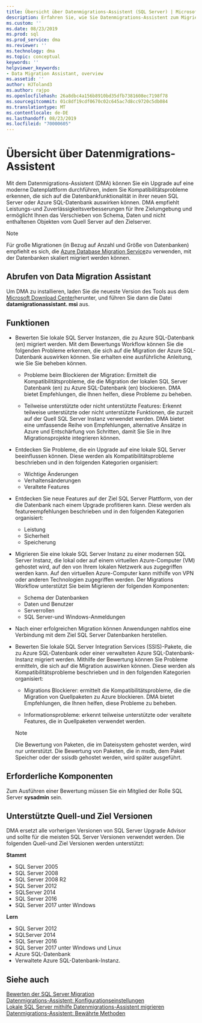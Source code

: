```yaml
---
title: Übersicht über Datenmigrations-Assistent (SQL Server) | Microsoft-Dokumentation
description: Erfahren Sie, wie Sie Datenmigrations-Assistent zum Migrieren SQL Server Datenbanken zu anderen SQL Server oder Azure-Datenbanken verwenden.
ms.custom: ''
ms.date: 08/23/2019
ms.prod: sql
ms.prod_service: dma
ms.reviewer: ''
ms.technology: dma
ms.topic: conceptual
keywords: ''
helpviewer_keywords:
- Data Migration Assistant, overview
ms.assetid: ''
author: HJToland3
ms.author: rajpo
ms.openlocfilehash: 26a8dbc4a156b8910bd35dfb7381608ec7198f78
ms.sourcegitcommit: 01c8df19cdf0670c02c645ac7d8cc9720c5db084
ms.translationtype: MT
ms.contentlocale: de-DE
ms.lasthandoff: 08/23/2019
ms.locfileid: "70000605"
---
```

# <a name="overview-of-data-migration-assistant"></a>Übersicht über Datenmigrations-Assistent
Mit dem Datenmigrations-Assistent (DMA) können Sie ein Upgrade auf eine moderne Datenplattform durchführen, indem Sie Kompatibilitätsprobleme erkennen, die sich auf die Datenbankfunktionalität in ihrer neuen SQL Server oder Azure SQL-Datenbank auswirken können. DMA empfiehlt Leistungs-und Zuverlässigkeitsverbesserungen für Ihre Zielumgebung und ermöglicht Ihnen das Verschieben von Schema, Daten und nicht enthaltenen Objekten vom Quell Server auf den Zielserver.

> [!NOTE] 
> Für große Migrationen (in Bezug auf Anzahl und Größe von Datenbanken) empfiehlt es sich, die [Azure Database Migration Service](/azure/dms/dms-overview)zu verwenden, mit der Datenbanken skaliert migriert werden können.
  
## <a name="get-data-migration-assistant"></a>Abrufen von Data Migration Assistant
Um DMA zu installieren, laden Sie die neueste Version des Tools aus dem [Microsoft Download Center](https://www.microsoft.com/download/details.aspx?id=53595)herunter, und führen Sie dann die Datei **datamigrationassistant. msi** aus.

## <a name="capabilities"></a>Funktionen
- Bewerten Sie lokale SQL Server Instanzen, die zu Azure SQL-Datenbank (en) migriert werden. Mit dem Bewertungs Workflow können Sie die folgenden Probleme erkennen, die sich auf die Migration der Azure SQL-Datenbank auswirken können. Sie erhalten eine ausführliche Anleitung, wie Sie Sie beheben können.

  - Probleme beim Blockieren der Migration: Ermittelt die Kompatibilitätsprobleme, die die Migration der lokalen SQL Server Datenbank (en) zu Azure SQL-Datenbank (en) blockieren. DMA bietet Empfehlungen, die Ihnen helfen, diese Probleme zu beheben.

  - Teilweise unterstützte oder nicht unterstützte Features: Erkennt teilweise unterstützte oder nicht unterstützte Funktionen, die zurzeit auf der Quell SQL Server Instanz verwendet werden. DMA bietet eine umfassende Reihe von Empfehlungen, alternative Ansätze in Azure und Entschärfung von Schritten, damit Sie Sie in Ihre Migrationsprojekte integrieren können.

- Entdecken Sie Probleme, die ein Upgrade auf eine lokale SQL Server beeinflussen können. Diese werden als Kompatibilitätsprobleme beschrieben und in den folgenden Kategorien organisiert:

  - Wichtige Änderungen
  - Verhaltensänderungen
  - Veraltete Features

- Entdecken Sie neue Features auf der Ziel SQL Server Plattform, von der die Datenbank nach einem Upgrade profitieren kann. Diese werden als featureempfehlungen beschrieben und in den folgenden Kategorien organisiert:

  - Leistung
  - Sicherheit
  - Speicherung

- Migrieren Sie eine lokale SQL Server Instanz zu einer modernen SQL Server Instanz, die lokal oder auf einem virtuellen Azure-Computer (VM) gehostet wird, auf den von Ihrem lokalen Netzwerk aus zugegriffen werden kann. Auf den virtuellen Azure-Computer kann mithilfe von VPN oder anderen Technologien zugegriffen werden. Der Migrations Workflow unterstützt Sie beim Migrieren der folgenden Komponenten:

  - Schema der Datenbanken
  - Daten und Benutzer
  - Serverrollen
  - SQL Server-und Windows-Anmeldungen

- Nach einer erfolgreichen Migration können Anwendungen nahtlos eine Verbindung mit dem Ziel SQL Server Datenbanken herstellen.

- Bewerten Sie lokale SQL Server Integration Services (SSIS)-Pakete, die zu Azure SQL-Datenbank oder einer verwalteten Azure SQL-Datenbank-Instanz migriert werden. Mithilfe der Bewertung können Sie Probleme ermitteln, die sich auf die Migration auswirken können. Diese werden als Kompatibilitätsprobleme beschrieben und in den folgenden Kategorien organisiert:

  - Migrations Blockierer: ermittelt die Kompatibilitätsprobleme, die die Migration von Quellpaketen zu Azure blockieren. DMA bietet Empfehlungen, die Ihnen helfen, diese Probleme zu beheben.

  - Informationsprobleme: erkennt teilweise unterstützte oder veraltete Features, die in Quellpaketen verwendet werden.

  > [!NOTE]
  > Die Bewertung von Paketen, die im Dateisystem gehostet werden, wird nur unterstützt.
  > Die Bewertung von Paketen, die in msdb, dem Paket Speicher oder der ssisdb gehostet werden, wird später ausgeführt.

## <a name="prerequisites"></a>Erforderliche Komponenten
Zum Ausführen einer Bewertung müssen Sie ein Mitglied der Rolle SQL Server **sysadmin** sein.

## <a name="supported-source-and-target-versions"></a>Unterstützte Quell-und Ziel Versionen
DMA ersetzt alle vorherigen Versionen von SQL Server Upgrade Advisor und sollte für die meisten SQL Server Versionen verwendet werden. Die folgenden Quell-und Ziel Versionen werden unterstützt:

**Stammt**
- SQL Server 2005
- SQL Server 2008
- SQL Server 2008 R2
- SQL Server 2012 
- SQLServer 2014
- SQL Server 2016
- SQL Server 2017 unter Windows

**Lern**
- SQL Server 2012
- SQLServer 2014
- SQL Server 2016
- SQL Server 2017 unter Windows und Linux
- Azure SQL-Datenbank
- Verwaltete Azure SQL-Datenbank-Instanz.

## <a name="see-also"></a>Siehe auch
[Bewerten der SQL Server Migration](../dma/dma-assesssqlonprem.md)     
[Datenmigrations-Assistent: Konfigurationseinstellungen](../dma/dma-configurationsettings.md)     
[Lokale SQL Server mithilfe Datenmigrations-Assistent migrieren](../dma/dma-migrateonpremsql.md)     
[Datenmigrations-Assistent: Bewährte Methoden](../dma/dma-bestpractices.md)     

